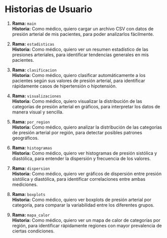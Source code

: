 ﻿# Historias de Usuario

1. **Rama:** `main`  
   **Historia:** Como médico, quiero cargar un archivo CSV con datos de presión arterial de mis pacientes, para poder analizarlos fácilmente.

2. **Rama:** `estadisticas`  
   **Historia:** Como médico, quiero ver un resumen estadístico de las presiones arteriales, para identificar tendencias generales en mis pacientes.

3. **Rama:** `clasificacion`  
   **Historia:** Como médico, quiero clasificar automáticamente a los pacientes según sus valores de presión arterial, para identificar rápidamente casos de hipertensión o hipotensión.

4. **Rama:** `visualizaciones`  
   **Historia:** Como médico, quiero visualizar la distribución de las categorías de presión arterial en gráficos, para interpretar los datos de manera visual y sencilla.

5. **Rama:** `por_region`  
   **Historia:** Como médico, quiero analizar la distribución de las categorías de presión arterial por región, para detectar posibles patrones geográficos.

6. **Rama:** `histogramas`  
   **Historia:** Como médico, quiero ver histogramas de presión sistólica y diastólica, para entender la dispersión y frecuencia de los valores.

7. **Rama:** `dispersion`  
   **Historia:** Como médico, quiero ver gráficos de dispersión entre presión sistólica y diastólica, para identificar correlaciones entre ambas mediciones.

8. **Rama:** `boxplots`  
   **Historia:** Como médico, quiero ver boxplots de presión arterial por categoría, para comparar la variabilidad entre los diferentes grupos.

9. **Rama:** `mapa_calor`  
   **Historia:** Como médico, quiero ver un mapa de calor de categorías por región, para identificar rápidamente regiones con mayor prevalencia de ciertas condiciones.